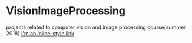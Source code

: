 # VisionImageProcessing
projects related to computer vision and image processing course(summer 2018)
[I'm an inline-style link](https://www.google.com)

